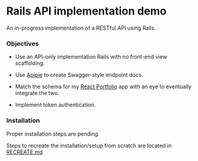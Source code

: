 # Rails API implementation demo

An in-progress implementation of a RESTful API using Rails.

### Objectives

- Use an API-only implementation Rails with no front-end view scaffolding.

- Use [Apipie](https://github.com/Apipie/apipie-rails) to create Swagger-style endpoint docs.

- Match the schema for my [React Portfolio](https://github.com/garyesmith/react-portfolio) app with an eye to eventually integrate the two.

- Implement token authentication.

### Installation

Proper installation steps are pending. 

Steps to recreate the installation/setup from scratch are located in [RECREATE.md](https://github.com/garyesmith/rails-api-demo/blob/main/RECREATE.md)